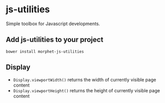 # js-utilities

Simple toolbox for Javascript developments.

## Add js-utilities to your project

```
bower install morphet-js-utilities
```

## Display
  - `Display.viewportWidth()` returns the width of currently visible page content
  - `Display.viewportHeight()` returns the height of currently visible page content
